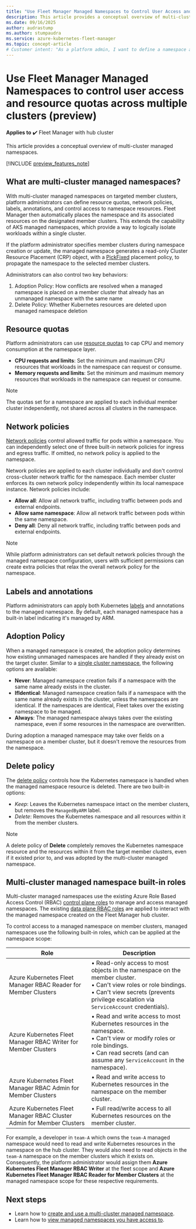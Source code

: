 ```yaml
---
title: "Use Fleet Manager Managed Namespaces to Control User Access and Resource Quotas across Multiple Clusters"
description: This article provides a conceptual overview of multi-cluster managed namespaces using Azure Kubernetes Fleet Manager.
ms.date: 09/16/2025
author: audrastump
ms.author: stumpaudra
ms.service: azure-kubernetes-fleet-manager
ms.topic: concept-article
# Customer intent: "As a platform admin, I want to define a namespace and deploy it across selected fleet clusters so I can delegate application teams access to resources on any cluster where the namespace exists."
---
```

# Use Fleet Manager Managed Namespaces to control user access and resource quotas across multiple clusters (preview)

**Applies to** :heavy_check_mark: Fleet Manager with hub cluster

This article provides a conceptual overview of multi-cluster managed namespaces.
 
[!INCLUDE [preview_features_note](./includes/preview/preview-callout.md)]

## What are multi-cluster managed namespaces?

With multi-cluster managed namespaces on targeted member clusters, platform administrators can define resource quotas, network policies, labels, annotations, and control access to namespace resources. Fleet Manager then automatically places the namespace and its associated resources on the designated member clusters. This extends the capability of AKS managed namespaces, which provide a way to logically isolate workloads within a single cluster. 

If the platform administrator specifies member clusters during namespace creation or update, the managed namespace generates a read-only Cluster Resource Placement (CRP) object, with a [PickFixed](./concepts-resource-propagation.md#pickfixed-placement-type) placement policy, to propagate the namespace to the selected member clusters. 

Administrators can also control two key behaviors: 
1. Adoption Policy: How conflicts are resolved when a managed namespace is placed on a member cluster that already has an unmanaged namespace with the same name
2. Delete Policy: Whether Kubernetes resources are deleted upon managed namespace deletion

## Resource quotas

Platform administrators can use [resource quotas](../aks/concepts-managed-namespaces.md#resource-quotas) to cap CPU and memory consumption at the namespace layer.

- **CPU requests and limits**: Set the minimum and maximum CPU resources that workloads in the namespace can request or consume.
- **Memory requests and limits**: Set the minimum and maximum memory resources that workloads in the namespace can request or consume.

> [!NOTE]
> The quotas set for a namespace are applied to each individual member cluster independently, not shared across all clusters in the namespace.

## Network policies

[Network policies](../aks/use-network-policies.md) control allowed traffic for pods within a namespace. You can independently select one of three built-in network policies for ingress and egress traffic. If omitted, no network policy is applied to the namespace.

Network policies are applied to each cluster individually and don't control cross-cluster network traffic for the namespace. Each member cluster enforces its own network policy independently within its local namespace instance. Network policies include:

- **Allow all**: Allow all network traffic, including traffic between pods and external endpoints.
- **Allow same namespace**: Allow all network traffic between pods within the same namespace.
- **Deny all**: Deny all network traffic, including traffic between pods and external endpoints.

> [!NOTE]
> While platform administrators can set default network policies through the managed namespace configuration, users with sufficient permissions can create extra policies that relax the overall network policy for the namespace.

## Labels and annotations

Platform administrators can apply both Kubernetes [labels](https://kubernetes.io/docs/concepts/overview/working-with-objects/labels/) and annotations to the managed namespace. By default, each managed namespace has a built-in label indicating it's managed by ARM.

## Adoption Policy

When a managed namespace is created, the adoption policy determines how existing unmanaged namespaces are handled if they already exist on the target cluster. Similar to a [single cluster namespace](../aks/concepts-managed-namespaces.md#adoption-policy), the following options are available:

- **Never**: Managed namespace creation fails if a namespace with the same name already exists in the cluster.
- **IfIdentical**: Managed namespace creation fails if a namespace with the same name already exists in the cluster, unless the namespaces are identical. If the namespaces are identical, Fleet takes over the existing namespace to be managed.
- **Always**: The managed namespace always takes over the existing namespace, even if some resources in the namespace are overwritten.

During adoption a managed namespace may take over fields on a namespace on a member cluster, but it doesn't remove the resources from the namespace.

## Delete policy

The [delete policy](../aks/concepts-managed-namespaces.md#delete-policy) controls how the Kubernetes namespace is handled when the managed namespace resource is deleted. There are two built-in options:

* *Keep*: Leaves the Kubernetes namespace intact on the member clusters, but removes the `ManagedByARM` label.
* *Delete*: Removes the Kubernetes namespace and all resources within it from the member clusters.

> [!NOTE]
> A delete policy of **Delete** completely removes the Kubernetes namespace resource and the resources within it from the target member clusters, even if it existed prior to, and was adopted by the multi-cluster managed namespace.

## Multi-cluster managed namespace built-in roles

Multi-cluster managed namespaces use the existing Azure Role Based Access Control (RBAC) [control plane roles](./concepts-rbac.md#control-plane) to manage and access managed namespaces. The existing [data plane RBAC roles](./concepts-rbac.md#data-plane) are applied to interact with the managed namespace created on the Fleet Manager hub cluster. 

To control access to a managed namespace on member clusters, managed namespaces use the following built-in roles, which can be applied at the namespace scope:

| Role | Description |
|------|-------------|
| Azure Kubernetes Fleet Manager RBAC Reader for Member Clusters | • Read-only access to most objects in the namespace on the member cluster. <br> • Can't view roles or role bindings. <br> • Can't view secrets (prevents privilege escalation via `ServiceAccount` credentials). |
| Azure Kubernetes Fleet Manager RBAC Writer for Member Clusters | • Read and write access to most Kubernetes resources in the namespace. <br> • Can't view or modify roles or role bindings. <br> • Can read secrets (and can assume any `ServiceAccount` in the namespace). |
| Azure Kubernetes Fleet Manager RBAC Admin for Member Clusters | • Read and write access to Kubernetes resources in the namespace on the member cluster. |
| Azure Kubernetes Fleet Manager RBAC Cluster Admin for Member Clusters | • Full read/write access to all Kubernetes resources on the member cluster. |

For example, a developer in `team-A` which owns the `team-A` managed namespace would need to read and write Kubernetes resources in the namespace on the hub cluster. They would also need to read objects in the `team-A` namespace on the member clusters which it exists on. Consequently, the platform administrator would assign them **Azure Kubernetes Fleet Manager RBAC Writer** at the fleet scope and **Azure Kubernetes Fleet Manager RBAC Reader for Member Clusters** at the managed namespace scope for these respective requirements.


## Next steps

- Learn how to [create and use a multi-cluster managed namespace](./howto-managed-namespaces.md).
- Learn how to [view managed namespaces you have access to](./howto-managed-namespaces-access.md).
